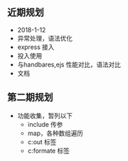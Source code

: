 ## 近期规划
* 2018-1-12
* 异常处理，语法优化
* express 接入
* 投入使用
* 与handbares,ejs 性能对比，语法对比
* 文档

## 第二期规划

* 功能收集，暂列以下
    * include 传参
    * map，各种数组遍历
    * c:out 标签
    * c:formate 标签
    